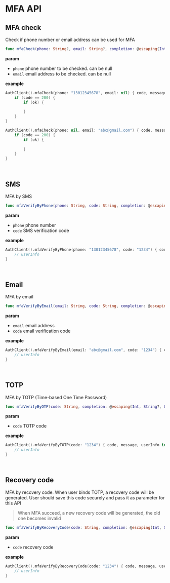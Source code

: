 # MFA API

<LastUpdated/>

## MFA check

Check if phone number or email address can be used for MFA

```swift
func mfaCheck(phone: String?, email: String?, completion: @escaping(Int, String?, Bool?) -> Void)
```

**param**

* `phone` phone number to be checked. can be null
* `email` email address to be checked. can be null

**example**

```swift
AuthClient().mfaCheck(phone: "13012345678", email: nil) { code, message, ok in
    if (code == 200) {
        if (ok) {
            
        }
    }
}

AuthClient().mfaCheck(phone: nil, email: "abc@gmail.com") { code, message, ok in
    if (code == 200) {
        if (ok) {
            
        }
    }
}
```

<br>

## SMS

MFA by SMS

```swift
func mfaVerifyByPhone(phone: String, code: String, completion: @escaping(Int, String?, UserInfo?) -> Void)
```

**param**

* `phone` phone number
* `code` SMS verification code

**example**

```swift
AuthClient().mfaVerifyByPhone(phone: "13012345678", code: "1234") { code, message, userInfo in
    // userInfo
}
```

<br>

## Email

MFA by email

```swift
func mfaVerifyByEmail(email: String, code: String, completion: @escaping(Int, String?, UserInfo?) -> Void)
```

**param**

* `email` email address
* `code` email verification code

**example**

```swift
AuthClient().mfaVerifyByEmail(email: "abc@gmail.com", code: "1234") { code, message, userInfo in
    // userInfo
}
```

<br>

## TOTP

MFA by TOTP (Time-based One Time Password)

```swift
func mfaVerifyByOTP(code: String, completion: @escaping(Int, String?, UserInfo?) -> Void)
```

**param**

* `code` TOTP code

**example**

```swift
AuthClient().mfaVerifyByTOTP(code: "1234") { code, message, userInfo in
    // userInfo
}
```

<br>

## Recovery code

MFA by recovery code. When user binds TOTP, a recovery code will be generated. User should save this code securely and pass it as parameter for this API

>When MFA succeed, a new recovery code will be generated, the old one becomes invalid

```swift
func mfaVerifyByRecoveryCode(code: String, completion: @escaping(Int, String?, UserInfo?) -> Void)
```

**param**

* `code` recovery code

**example**

```swift
AuthClient().mfaVerifyByRecoveryCode(code: "1234") { code, message, userInfo in
    // userInfo
}
```

<br>
